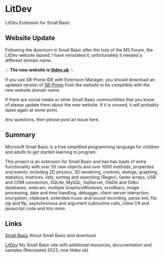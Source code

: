# LitDev
LitDev Extension for Small Basic

## Website Update

Following the downturn in Small Basic after the loss of the MS Forum, the LitDev website lapsed.  I have reinstated it, unfortunately it needed a different domain name.

:boom: **The new website is [litdev.uk](http://litdev.uk)** :boom:

If you use SB-Prime IDE with Extension Manager, you should download an updated version of [SB-Prime](http://litdev.uk/downloads/SB-Prime.zip) from the website to be compitible with the new website domain name.

If there are social media or other Small Basic communitities that you know of please update them about the new website.  If it is unused, it will probably lapse again at some point.

Any questions, then please post an Issue here.

## Summary

Microsoft Small Basic is a free simplified programming language for children and adults to get started learning to program.

This project is an extension for Small Basic and has has loads of extra functionality with over 55 new objects and over 1000 methods, properties and events; including 2D physics, 3D rendering, controls, dialogs, graphing, statistics, matrices, lists, sorting and searching (Regex), faster arrays, USB and COM connection, SQLite, MySQL, SqlServer, OleDb and Odbc databases, webcam, multiple GraphicsWindows, scrollbars, image processing, date and time handling, debugger, client-server interaction, encryption, clipboard, extended music and sound recording, parse xml, file zip and ftp, asynchronous and argument subroutine calls, inline C# and javascript code and lots more.

## Links

[Small Basic](http://smallbasic.com/) About Small Basic and download

[LitDev](http://litdev.uk) My Small Basic site with additional resources, documentation and samples (Reinstated 2023, now litdev.uk)
